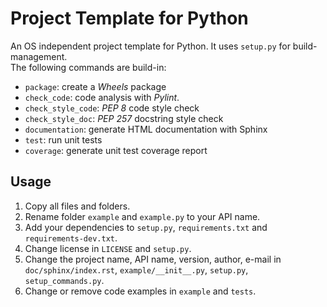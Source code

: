 # Project Template for Python

An OS independent project template for Python. It uses `setup.py` for build-management.  
The following commands are build-in:

* `package`: create a *Wheels* package
* `check_code`: code analysis with *Pylint*.
* `check_style_code`: *PEP 8* code style check
* `check_style_doc`: *PEP 257* docstring style check
* `documentation`: generate HTML documentation with Sphinx
* `test`: run unit tests
* `coverage`: generate unit test coverage report


## Usage

1. Copy all files and folders.
2. Rename folder `example` and `example.py` to your API name.
3. Add your dependencies to `setup.py`, `requirements.txt` and `requirements-dev.txt`.
4. Change license in `LICENSE` and `setup.py`.
5. Change the project name, API name, version, author, e-mail in `doc/sphinx/index.rst`, `example/__init__.py`, `setup.py`, `setup_commands.py`.
6. Change or remove code examples in `example` and `tests`.
